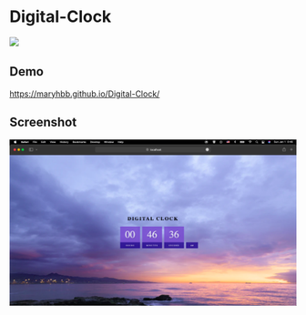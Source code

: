 # Digital-Clock

![](https://github.com/maryhbb/Digital-Clock/actions/workflows/workflow.yml/badge.svg)


## Demo

https://maryhbb.github.io/Digital-Clock/


## Screenshot

![](images/ax2.png)
